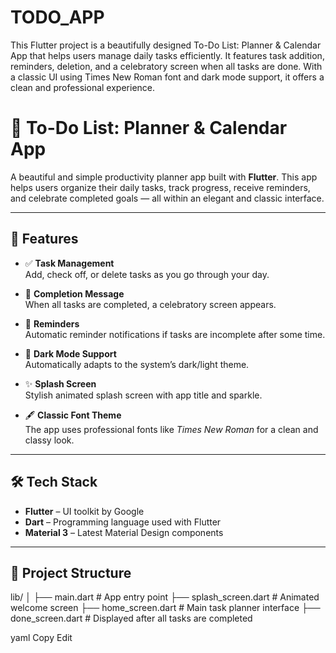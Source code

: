 # TODO_APP
This Flutter project is a beautifully designed To-Do List: Planner &amp; Calendar App that helps users manage daily tasks efficiently. It features task addition, reminders, deletion, and a celebratory screen when all tasks are done. With a classic UI using Times New Roman font and dark mode support, it offers a clean and professional experience.
# 📝 To-Do List: Planner & Calendar App

A beautiful and simple productivity planner app built with **Flutter**. This app helps users organize their daily tasks, track progress, receive reminders, and celebrate completed goals — all within an elegant and classic interface.

---

## 📱 Features

- ✅ **Task Management**  
  Add, check off, or delete tasks as you go through your day.

- 🎉 **Completion Message**  
  When all tasks are completed, a celebratory screen appears.

- 🔔 **Reminders**  
  Automatic reminder notifications if tasks are incomplete after some time.

- 🌙 **Dark Mode Support**  
  Automatically adapts to the system’s dark/light theme.

- ✨ **Splash Screen**  
  Stylish animated splash screen with app title and sparkle.

- 🖋️ **Classic Font Theme**  
  The app uses professional fonts like *Times New Roman* for a clean and classy look.

---

## 🛠️ Tech Stack

- **Flutter** – UI toolkit by Google
- **Dart** – Programming language used with Flutter
- **Material 3** – Latest Material Design components

---

## 📂 Project Structure

lib/
│
├── main.dart # App entry point
├── splash_screen.dart # Animated welcome screen
├── home_screen.dart # Main task planner interface
├── done_screen.dart # Displayed after all tasks are completed

yaml
Copy
Edit
